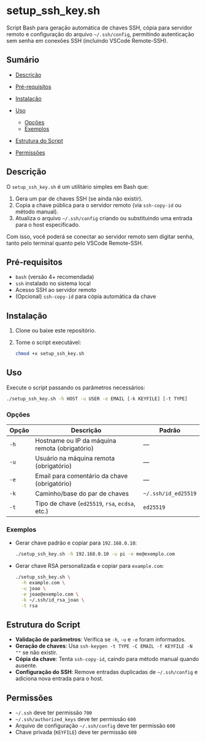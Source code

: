 # setup\_ssh\_key.sh

Script Bash para geração automática de chaves SSH, cópia para servidor remoto e configuração do arquivo `~/.ssh/config`, permitindo autenticação sem senha em conexões SSH (incluindo VSCode Remote-SSH).

## Sumário

* [Descrição](#descrição)
* [Pré-requisitos](#pré-requisitos)
* [Instalação](#instalação)
* [Uso](#uso)

  * [Opções](#opções)
  * [Exemplos](#exemplos)
* [Estrutura do Script](#estrutura-do-script)
* [Permissões](#permissões)

## Descrição

O `setup_ssh_key.sh` é um utilitário simples em Bash que:

1. Gera um par de chaves SSH (se ainda não existir).
2. Copia a chave pública para o servidor remoto (via `ssh-copy-id` ou método manual).
3. Atualiza o arquivo `~/.ssh/config` criando ou substituindo uma entrada para o host especificado.

Com isso, você poderá se conectar ao servidor remoto sem digitar senha, tanto pelo terminal quanto pelo VSCode Remote-SSH.

## Pré-requisitos

* `bash` (versão 4+ recomendada)
* `ssh` instalado no sistema local
* Acesso SSH ao servidor remoto
* (Opcional) `ssh-copy-id` para cópia automática da chave

## Instalação

1. Clone ou baixe este repositório.
2. Torne o script executável:

   ```bash
   chmod +x setup_ssh_key.sh
   ```

## Uso

Execute o script passando os parâmetros necessários:

```bash
./setup_ssh_key.sh -h HOST -u USER -e EMAIL [-k KEYFILE] [-t TYPE]
```

### Opções

| Opção | Descrição                                       | Padrão              |
| ----- | ----------------------------------------------- | ------------------- |
| `-h`  | Hostname ou IP da máquina remota (obrigatório)  | —                   |
| `-u`  | Usuário na máquina remota (obrigatório)         | —                   |
| `-e`  | Email para comentário da chave (obrigatório)    | —                   |
| `-k`  | Caminho/base do par de chaves                   | `~/.ssh/id_ed25519` |
| `-t`  | Tipo de chave (`ed25519`, `rsa`, `ecdsa`, etc.) | `ed25519`           |

### Exemplos

* Gerar chave padrão e copiar para `192.168.0.10`:

  ```bash
  ./setup_ssh_key.sh -h 192.168.0.10 -u pi -e me@exemplo.com
  ```

* Gerar chave RSA personalizada e copiar para `example.com`:

  ```bash
  ./setup_ssh_key.sh \
    -h example.com \
    -u joao \
    -e joao@exemplo.com \
    -k ~/.ssh/id_rsa_joao \
    -t rsa
  ```

## Estrutura do Script

* **Validação de parâmetros**: Verifica se `-h`, `-u` e `-e` foram informados.
* **Geração de chaves**: Usa `ssh-keygen -t TYPE -C EMAIL -f KEYFILE -N ""` se não existir.
* **Cópia da chave**: Tenta `ssh-copy-id`, caindo para método manual quando ausente.
* **Configuração do SSH**: Remove entradas duplicadas de `~/.ssh/config` e adiciona nova entrada para o host.

## Permissões

* `~/.ssh` deve ter permissão `700`
* `~/.ssh/authorized_keys` deve ter permissão `600`
* Arquivo de configuração `~/.ssh/config` deve ter permissão `600`
* Chave privada (`KEYFILE`) deve ter permissão `600`
